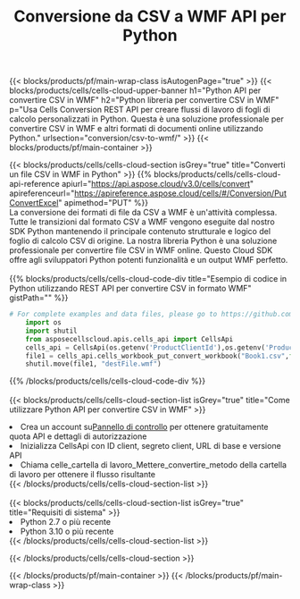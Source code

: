 ﻿---
title:  Conversione da CSV a WMF API per Python
description:  API cloud e SDK per Microsoft Excel e OpenOffice Calc. Converti foglio di calcolo in un altro file di formato.
url: /it/python/conversion/csv-to-wmf/
---
{{< blocks/products/pf/main-wrap-class isAutogenPage="true" >}}
{{< blocks/products/cells/cells-cloud-upper-banner h1="Python API per convertire CSV in WMF" h2="Python libreria per convertire CSV in WMF" p="Usa Cells Conversion REST API per creare flussi di lavoro di fogli di calcolo personalizzati in Python. Questa è una soluzione professionale per convertire CSV in WMF e altri formati di documenti online utilizzando Python." urlsection="conversion/csv-to-wmf/" >}}
{{< blocks/products/pf/main-container >}}

{{< blocks/products/cells/cells-cloud-section isGrey="true" title="Converti un file CSV in WMF in Python" >}}
{{% blocks/products/cells/cells-cloud-api-reference apiurl="https://api.aspose.cloud/v3.0/cells/convert" apireferenceurl="https://apireference.aspose.cloud/cells/#/Conversion/PutConvertExcel" apimethod="PUT" %}}
<br/>
La conversione dei formati di file da CSV a WMF è un'attività complessa. Tutte le transizioni dal formato CSV a WMF vengono eseguite dal nostro SDK Python mantenendo il principale contenuto strutturale e logico del foglio di calcolo CSV di origine. La nostra libreria Python è una soluzione professionale per convertire file CSV in WMF online. Questo Cloud SDK offre agli sviluppatori Python potenti funzionalità e un output WMF perfetto.
<br/>
<br/>
{{% blocks/products/cells/cells-cloud-code-div title="Esempio di codice in Python utilizzando REST API per convertire CSV in formato WMF" gistPath="" %}}
 
```python
# For complete examples and data files, please go to https://github.com/aspose-cells-cloud/aspose-cells-cloud-python/
    import os
    import shutil
    from asposecellscloud.apis.cells_api import CellsApi
    cells_api = CellsApi(os.getenv('ProductClientId'),os.getenv('ProductClientSecret'))
    file1 = cells_api.cells_workbook_put_convert_workbook("Book1.csv",format="wmf")
    shutil.move(file1, "destFile.wmf")     
```
 
{{% /blocks/products/cells/cells-cloud-code-div %}}
<br/>
<br/>
{{< blocks/products/cells/cells-cloud-section-list isGrey="true" title="Come utilizzare Python API per convertire CSV in WMF" >}}
<li> Crea un account su<a href="https://dashboard.aspose.cloud/">Pannello di controllo</a> per ottenere gratuitamente quota API e dettagli di autorizzazione</li>
<li>Inizializza CellsApi con ID client, segreto client, URL di base e versione API</li>
<li>Chiama celle_cartella di lavoro_Mettere_convertire_metodo della cartella di lavoro per ottenere il flusso risultante</li>
{{< /blocks/products/cells/cells-cloud-section-list >}}
<br/>
<br/>
{{< blocks/products/cells/cells-cloud-section-list isGrey="true" title="Requisiti di sistema" >}}
<li>Python 2.7 o più recente</li>
<li>Python 3.10 o più recente</li>
{{< /blocks/products/cells/cells-cloud-section-list >}}

{{< /blocks/products/cells/cells-cloud-section >}}

{{< /blocks/products/pf/main-container >}}
{{< /blocks/products/pf/main-wrap-class >}}

